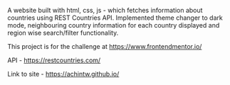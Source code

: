 A website built with html, css, js - which fetches information about countries using REST Countries API. Implemented theme changer to dark mode, neighbouring country information for each country displayed and region wise search/filter functionality.

This project is for the challenge at https://www.frontendmentor.io/



API - https://restcountries.com/

Link to site - https://achintw.github.io/
